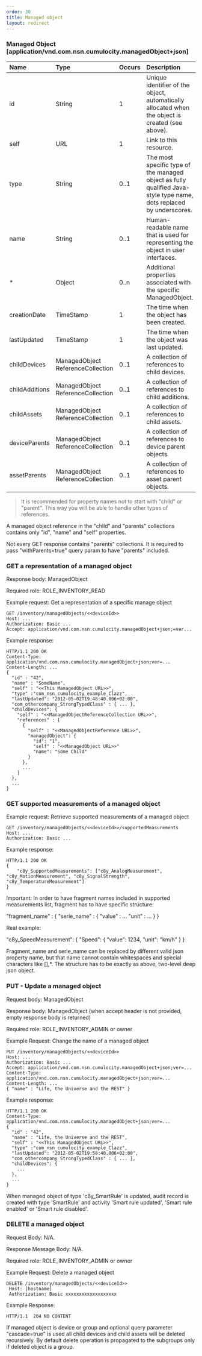```yaml
---
order: 30
title: Managed object
layout: redirect
---
```


### Managed Object [application/vnd.com.nsn.cumulocity.managedObject+json]

<table>
<col width = 150>
<thead>
<tr>
<th style="text-align:left">Name</th>
<th style="text-align:left">Type</th>
<th style="text-align:left">Occurs</th>
<th style="text-align:left">Description</th>
<th style="text-align:left">PUT/POST</th>
</tr>
</thead>
<tbody>
<tr>
<td style="text-align:left">id</td>
<td style="text-align:left">String</td>
<td style="text-align:left">1</td>
<td style="text-align:left">Unique identifier of the object, automatically allocated when the object is created (see above).</td>
<td style="text-align:left">No</td>
</tr>
<tr>
<td style="text-align:left">self</td>
<td style="text-align:left">URL</td>
<td style="text-align:left">1</td>
<td style="text-align:left">Link to this resource.</td>
<td style="text-align:left">No</td>
</tr>
<tr>
<td style="text-align:left">type</td>
<td style="text-align:left">String</td>
<td style="text-align:left">0..1</td>
<td style="text-align:left">The most specific type of the managed object as fully qualified Java-style type name, dots replaced by underscores.</td>
<td style="text-align:left">Optional</td>
</tr>
<tr>
<td style="text-align:left">name</td>
<td style="text-align:left">String</td>
<td style="text-align:left">0..1</td>
<td style="text-align:left">Human-readable name that is used for representing the object in user interfaces.</td>
<td style="text-align:left">Optional</td>
</tr>
<tr>
<td style="text-align:left">*</td>
<td style="text-align:left">Object</td>
<td style="text-align:left">0..n</td>
<td style="text-align:left">Additional properties associated with the specific ManagedObject.</td>
<td style="text-align:left">Optional</td>
</tr>
<tr>
<td style="text-align:left">creationDate</td>
<td style="text-align:left">TimeStamp</td>
<td style="text-align:left">1</td>
<td style="text-align:left">The time when the object has been created.</td>
<td style="text-align:left">POST only</td>
</tr>
<tr>
<td style="text-align:left">lastUpdated</td>
<td style="text-align:left">TimeStamp</td>
<td style="text-align:left">1</td>
<td style="text-align:left">The time when the object was last updated.</td>
<td style="text-align:left">No</td>
</tr>
<tr>
<td style="text-align:left">childDevices</td>
<td style="text-align:left">ManagedObject ReferenceCollection</td>
<td style="text-align:left">0..1</td>
<td style="text-align:left">A collection of references to child devices.</td>
<td style="text-align:left">No</td>
</tr>
<tr>
<td style="text-align:left">childAdditions</td>
<td style="text-align:left">ManagedObject ReferenceCollection</td>
<td style="text-align:left">0..1</td>
<td style="text-align:left">A collection of references to child additions.</td>
<td style="text-align:left">No</td>
</tr>
<tr>
<td style="text-align:left">childAssets</td>
<td style="text-align:left">ManagedObject ReferenceCollection</td>
<td style="text-align:left">0..1</td>
<td style="text-align:left">A collection of references to child assets.</td>
<td style="text-align:left">No</td>
</tr>
<tr>
<td style="text-align:left">deviceParents</td>
<td style="text-align:left">ManagedObject ReferenceCollection</td>
<td style="text-align:left">0..1</td>
<td style="text-align:left">A collection of references to device parent objects.</td>
<td style="text-align:left">No</td>
</tr>
<tr>
<td style="text-align:left">assetParents</td>
<td style="text-align:left">ManagedObject ReferenceCollection</td>
<td style="text-align:left">0..1</td>
<td style="text-align:left">A collection of references to asset parent objects.</td>
<td style="text-align:left">No</td>
</tr>
</tbody>
</table>

> It is recommended for property names not to start with "child" or "parent". This way you will be able to handle other types of references.

A managed object reference in the "child" and "parents" collections contains only "id", "name" and "self" properties.

Not every GET response contains "parents" collections. It is required to pass "withParents=true" query param to have "parents" included.

### GET a representation of a managed object

Response body: ManagedObject

Required role: ROLE\_INVENTORY\_READ

Example request: Get a representation of a specific manage object

    GET /inventory/managedObjects/<<deviceId>>
    Host: ...
    Authorization: Basic ...
    Accept: application/vnd.com.nsn.cumulocity.managedObject+json;=ver...

Example response:

    HTTP/1.1 200 OK
    Content-Type: application/vnd.com.nsn.cumulocity.managedObject+json;ver=...
    Content-Length: ...
    {
      "id" : "42",
      "name" : "SomeName",
      "self" : "<<This ManagedObject URL>>",
      "type" :"com_nsn_cumulocity_example_Clazz",
      "lastUpdated": "2012-05-02T19:48:40.006+02:00",
      "com_othercompany_StrongTypedClass" : { ... },
      "childDevices": {
        "self" : "<<ManagedObjectReferenceCollection URL>>",
        "references" : [
          {
            "self" : "<<ManagedObjectReference URL>>",
            "managedObject": {
              "id": "1",
              "self" : "<<ManagedObject URL>>"
              "name": "Some Child"
            }
          },
          ...
        ]
      },
      ...
    }

### GET supported measurements of a managed object

Example request: Retrieve supported measurements of a managed object

	GET /inventory/managedObjects/<<deviceId>>/supportedMeasurements
	Host: ...
	Authorization: Basic ...

Example response:

	HTTP/1.1 200 OK
	{
		"c8y_SupportedMeasurements": ["c8y_AnalogMeasurement", "c8y_MotionMeasurement", "c8y_SignalStrength", "c8y_TemperatureMeasurement"]
	}

Important: In order to have fragment names included in supported measurements list, fragment has to have specific structure:

"fragment_name" : {
	"serie_name" : {
		"value" : ...
		"unit" : ...
	}
}

Real example:

"c8y_SpeedMeasurement": {
      "Speed": { "value": 1234, "unit": "km/h" }
}

Fragment_name and serie_name can be replaced by different valid json property name, but that name cannot contain whitespaces and special characters like [],*. The structure has to be exactly as above, two-level deep json object.

### PUT - Update a managed object

Request body: ManagedObject

Response body: ManagedObject (when accept header is not provided, empty response body is returned)

Required role: ROLE\_INVENTORY\_ADMIN or owner

Example Request: Change the name of a managed object

    PUT /inventory/managedObjects/<<deviceId>>
    Host: ...
    Authorization: Basic ...
    Accept: application/vnd.com.nsn.cumulocity.managedObject+json;ver=...
    Content-Type: application/vnd.com.nsn.cumulocity.managedObject+json;ver=...
    Content-Length: ...
    { "name" : "Life, the Universe and the REST" }

Example response:

    HTTP/1.1 200 OK
    Content-Type: application/vnd.com.nsn.cumulocity.managedObject+json;ver=...
    {
      "id" : "42",
      "name" : "Life, the Universe and the REST",
      "self" : "<<This ManagedObject URL>>",
      "type" :"com_nsn_cumulocity_example_Clazz",
      "lastUpdated": "2012-05-02T19:58:40.006+02:00",
      "com_othercompany_StrongTypedClass" : { ... },
      "childDevices": {
        ...
      },
      ...
    }

When managed object of type 'c8y_SmartRule' is updated, audit record is created with type 'SmartRule' and activity 'Smart rule updated', 'Smart rule enabled' or 'Smart rule disabled'.

### DELETE a managed object

Request Body: N/A.

Response Message Body: N/A.

Required role: ROLE\_INVENTORY\_ADMIN or owner

Example Request: Delete a managed object

    DELETE /inventory/managedObjects/<<deviceId>>
     Host: [hostname]
     Authorization: Basic xxxxxxxxxxxxxxxxxxx

Example Response:

    HTTP/1.1  204 NO CONTENT

If managed object is device or group and optional query parameter "cascade=true" is used all child devices and child assets will be deleted recursively. By default delete operation is propagated to the subgroups only if deleted object is a group.
